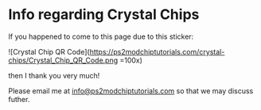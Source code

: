 # Info regarding Crystal Chips

If you happened to come to this page due to this sticker:

![Crystal Chip QR Code](https://ps2modchiptutorials.com/crystal-chips/Crystal_Chip_QR_Code.png =100x)

then I thank you very much! 

Please email me at [info@ps2modchiptutorials.com](mailto:info@ps2modchiptutorials.com) so that we may discuss futher.